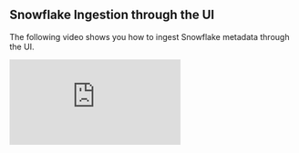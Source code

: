 ## Snowflake Ingestion through the UI

The following video shows you how to ingest Snowflake metadata through the UI.

<div style={{ position: "relative", paddingBottom: "56.25%", height: 0 }}>
  <iframe
    src="https://www.loom.com/embed/15d0401caa1c4aa483afef1d351760db"
    frameBorder={0}
    webkitallowfullscreen=""
    mozallowfullscreen=""
    allowFullScreen=""
    style={{
      position: "absolute",
      top: 0,
      left: 0,
      width: "100%",
      height: "100%"
    }}
  />
</div>

Read on if you are interested in ingesting Snowflake metadata using the **datahub** cli, or want to learn about all the configuration parameters that are supported by the connectors.
